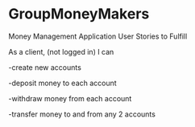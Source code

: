 # GroupMoneyMakers


Money Management Application
User Stories to Fulfill

As a client, (not logged in) I can 

-create new accounts

-deposit money to each account

-withdraw money from each account

-transfer money to and from any 2 accounts

